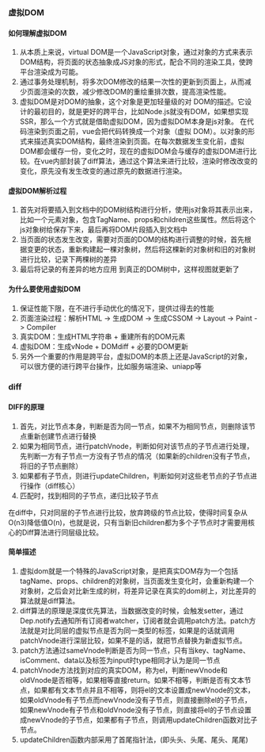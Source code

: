 ### 虚拟DOM
#### 如何理解虚拟DOM
1. 从本质上来说，virtual DOM是一个JavaScript对象，通过对象的方式来表示DOM结构，将页面的状态抽象成JS对象的形式，配合不同的渲染工具，使跨平台渲染成为可能。
2. 通过事务处理机制，将多次DOM修改的结果一次性的更新到页面上，从而减少页面渲染的次数，减少修改DOM的重绘重排次数，提高渲染性能。
3. 虚拟DOM是对DOM的抽象，这个对象是更加轻量级的对 DOM的描述。它设计的最初目的，就是更好的跨平台，比如Node.js就没有DOM，如果想实现SSR，那么一个方式就是借助虚拟DOM，因为虚拟DOM本身是js对象。 在代码渲染到页面之前，vue会把代码转换成一个对象（虚拟 DOM）。以对象的形式来描述真实DOM结构，最终渲染到页面。在每次数据发生变化前，虚拟DOM都会缓存一份，变化之时，现在的虚拟DOM会与缓存的虚拟DOM进行比较。在vue内部封装了diff算法，通过这个算法来进行比较，渲染时修改改变的变化，原先没有发生改变的通过原先的数据进行渲染。

#### 虚拟DOM解析过程
1. 首先对将要插入到文档中的DOM树结构进行分析，使用js对象将其表示出来，比如一个元素对象，包含TagName、props和children这些属性。然后将这个js对象树给保存下来，最后再将DOM片段插入到文档中
2. 当页面的状态发生改变，需要对页面的DOM的结构进行调整的时候，首先根据变更的状态，重新构建起一棵对象树，然后将这棵新的对象树和旧的对象树进行比较，记录下两棵树的差异
3. 最后将记录的有差异的地方应用 到真正的DOM树中，这样视图就更新了

#### 为什么要使用虚拟DOM
1. 保证性能下限，在不进行手动优化的情况下，提供过得去的性能
2. 页面渲染过程：解析HTML -> 生成DOM -> 生成CSSOM -> Layout -> Paint -> Compiler
3. 真实DOM：生成HTML字符串 + 重建所有的DOM元素
4. 虚拟DOM：生成vNode + DOMdiff + 必要的DOM更新
5. 另外一个重要的作用是跨平台，虚拟DOM的本质上还是JavaScript的对象，可以很方便的进行跨平台操作，比如服务端渲染、uniapp等

### diff
#### DIFF的原理
1. 首先，对比节点本身，判断是否为同一节点，如果不为相同节点，则删除该节点重新创建节点进行替换
2. 如果为相同节点，进行patchVnode，判断如何对该节点的子节点进行处理，先判断一方有子节点一方没有子节点的情况（如果新的children没有子节点，将旧的子节点删除）
3. 如果都有子节点，则进行updateChildren，判断如何对这些老节点的子节点进行操作（diff核心）
4. 匹配时，找到相同的子节点，递归比较子节点

在diff中，只对同层的子节点进行比较，放弃跨级的节点比较，使得时间复杂从O(n3)降低值O(n)，也就是说，只有当新旧children都为多个子节点时才需要用核心的Diff算法进行同层级比较。

#### 简单描述
1. 虚拟dom就是一个特殊的JavaScript对象，是把真实DOM存为一个包括tagName、props、children的对象树，当页面发生变化时，会重新构建一个对象树，之后会对比新生成的树，将差异记录在真实的dom树上，对比差异的算法就是diff算法。
2. diff算法的原理是深度优先算法，当数据改变的时候，会触发setter，通过Dep.notify去通知所有订阅者watcher，订阅者就会调用patch方法。patch方法就是对比同层的虚拟节点是否为同一类型的标签，如果是的话就调用patchVnode进行深层比较，如果不是的话，就把节点替换为新虚拟节点。
3. patch方法通过sameVnode判断是否为同一节点，只有当key、tagName、isComment、data以及标签为input时type相同才认为是同一节点
4. patchVnode方法找到对应的真实DOM，称为el，判断newVnode和oldVnode是否相等，如果相等直接return。如果不相等，判断是否有文本节点，如果都有文本节点并且不相等，则将el的文本设置成newVnode的文本，如果oldVnode有子节点而newVnode没有子节点，则直接删除el的子节点，如果newVnode有子节点和oldVnode没有子节点，则直接将el的子节点设置成newVnode的子节点，如果都有子节点，则调用updateChildren函数对比子节点。
5. updateChildren函数内部采用了首尾指针法，(即头头、头尾、尾头、尾尾)